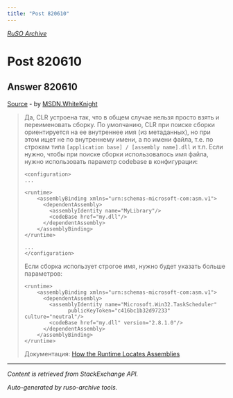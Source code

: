 ```yaml
---
title: "Post 820610"
---
```

<p><i><a href="https://github.com/MSDN-WhiteKnight/ruso-archive/">RuSO Archive</a></i></p>
<h1>Post 820610</h1>
<h2>Answer 820610</h2>
<p><a href="https://ru.stackoverflow.com/a/820610/">Source</a> - by <a href="https://ru.stackoverflow.com/users/240512/msdn-whiteknight">MSDN.WhiteKnight</a></p>
<blockquote>
<p>Да, CLR устроена так, что в общем случае нельзя просто взять и переименовать сборку. По умолчанию, CLR при поиске сборки ориентируется на ее внутреннее имя (из метаданных), но при этом ищет не по внутреннему имени, а по имени файла, т.е. по строкам типа <code>[application base] / [assembly name].dll</code> и т.п. Если нужно, чтобы при поиске сборки использовалось имя файла, нужно использовать параметр codebase в конфигурации:</p>

<pre><code>&lt;configuration&gt;
...

&lt;runtime&gt;
    &lt;assemblyBinding xmlns="urn:schemas-microsoft-com:asm.v1"&gt;
      &lt;dependentAssembly&gt;
        &lt;assemblyIdentity name="MyLibrary"/&gt;
        &lt;codeBase href="my.dll"/&gt;
      &lt;/dependentAssembly&gt;
    &lt;/assemblyBinding&gt;
&lt;/runtime&gt;

...
&lt;/configuration&gt;
</code></pre>

<p>Если сборка использует строгое имя, нужно будет указать больше параметров:</p>

<pre><code>&lt;runtime&gt;
    &lt;assemblyBinding xmlns="urn:schemas-microsoft-com:asm.v1"&gt;
      &lt;dependentAssembly&gt;
        &lt;assemblyIdentity name="Microsoft.Win32.TaskScheduler" 
              publicKeyToken="c416bc1b32d97233"   culture="neutral"/&gt;
        &lt;codeBase href="my.dll" version="2.8.1.0"/&gt;
      &lt;/dependentAssembly&gt;
    &lt;/assemblyBinding&gt;
&lt;/runtime&gt;
</code></pre>

<p>Документация: <a href="https://docs.microsoft.com/en-us/dotnet/framework/deployment/how-the-runtime-locates-assemblies" rel="nofollow noreferrer">How the Runtime Locates Assemblies</a></p>

</blockquote>
<hr/>
<p><i>Content is retrieved from StackExchange API. </i></p>
<p><i>Auto-generated by ruso-archive tools. </i></p>
